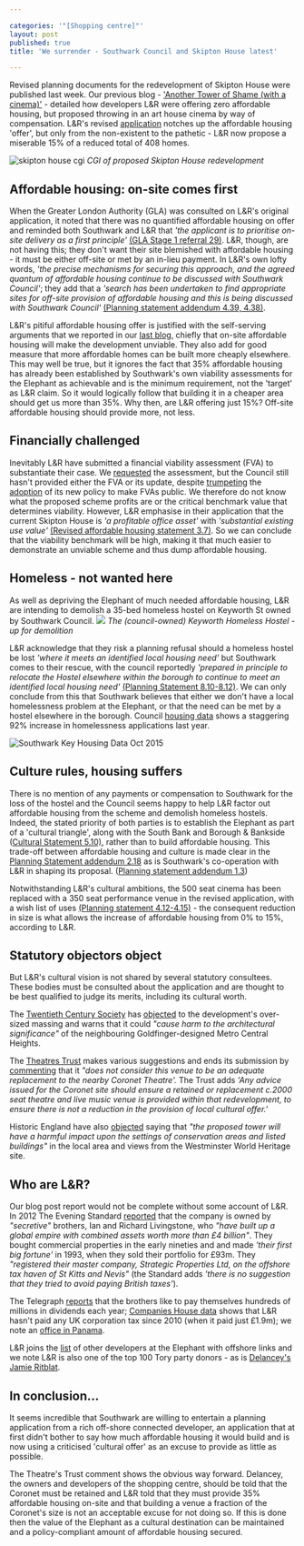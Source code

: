 ```yaml
---

categories: '"[Shopping centre]"'
layout: post
published: true
title: 'We surrender - Southwark Council and Skipton House latest'

---
```

Revised planning documents for the redevelopment of Skipton House were published last week.  Our previous blog - ['Another Tower of Shame (with a cinema)'](http://35percent.org/2016-04-05-another-tower-of-shame-%28with-a-cinema%29/) -  detailed how developers L&R were offering zero affordable housing, but proposed throwing in an art house cinema by way of compensation.  L&R's revised [application](http://planbuild.southwark.gov.uk/documents/?casereference=15/AP/5125&system=DC) notches up the affordable housing 'offer', but only from the non-existent to the pathetic - L&R now propose a miserable 15% of a reduced total of 408 homes.  

![skipton house cgi](http://35percent.org/img/skiptonhouse.png)
*CGI of proposed Skipton House redevelopment*

## Affordable housing: on-site comes first
When the Greater London Authority (GLA) was consulted on L&R's original application, it noted that there was no quantified affordable housing on offer and reminded both Southwark and L&R that *'the applicant is to prioritise on-site delivery as a first principle'* [(GLA Stage 1 referral 29)](http://planbuild.southwark.gov.uk/documents/?GetDocument=%7B%7B%7B!kGxmoZgYgJk1gwYTnclyYQ==!%7D%7D%7D).  L&R, though, are not having this; they don't want their site blemished with affordable housing - it must be either off-site or met by an in-lieu payment.  In L&R's own  lofty words, *'the precise mechanisms for securing this approach, and the agreed quantum of affordable housing continue to be discussed with Southwark Council'*; they add that a  *'search has been undertaken to find appropriate sites for off-site provision of affordable housing and this is being discussed with Southwark Council'* [(Planning statement addendum 4.39, 4.38)](http://planbuild.southwark.gov.uk/documents/?GetDocument=%7B%7B%7B!aD1mAdR0/EPvGtX4ZbkrRQ==!%7D%7D%7D).

L&R's pitiful affordable housing offer is justified with the self-serving arguments that we reported in our [last blog](http://35percent.org/2016-04-05-another-tower-of-shame-%28with-a-cinema%29/), chiefly that on-site affordable housing will make the development unviable.  They also add for good measure that more affordable homes can be built more cheaply elsewhere.  This may well be true, but it ignores the fact that 35% affordable housing has already been established by Southwark's own viability assessments for the Elephant as achievable and is the minimum requirement, not the 'target' as L&R claim. So it would logically follow that building it in a cheaper area should get us more than 35%.  Why then, are L&R offering just 15%?  Off-site affordable housing should provide more, not less.

## Financially challenged
Inevitably L&R have submitted a financial viability assessment (FVA) to substantiate their case. We [requested](http://crappistmartin.github.io/images/skiptonhouse_objection.pdf) the assessment,  but the Council still hasn't provided either the FVA or its update, despite [trumpeting](http://www.southwarknews.co.uk/news/closed-door-developer-deals-to-go-public/) the [adoption](http://www.southwark.gov.uk/info/200151/supplementary_planning_documents_and_guidance/3914/draft_development_viability_spd) of its new policy to make FVAs public.  We therefore do not know what the proposed scheme profits are or the critical benchmark value that determines viability. However, L&R emphasise in their application that the current  Skipton House is *'a profitable office asset'* with *'substantial existing use value'* [(Revised affordable housing statement 3.7)](http://planbuild.southwark.gov.uk/documents/?GetDocument=%7B%7B%7B!WkLwEIO15MGZYh0JyBNStw==!%7D%7D%7D). So we can conclude that the viability benchmark will be high, making it that much easier to demonstrate an unviable scheme and thus dump affordable housing.

## Homeless - not wanted here
As well as depriving the Elephant of much needed affordable housing, L&R are intending to demolish a 35-bed homeless hostel on Keyworth St owned by Southwark Council. 
![](http://35percent.org/img/keyworthhostel.png)
*The (council-owned) Keyworth Homeless Hostel -  up for demolition*

L&R acknowledge that they risk a planning refusal should a homeless hostel be lost *'where it meets an identified local housing need'* but  Southwark comes to their rescue, with the council reportedly *'prepared in principle to relocate the Hostel elsewhere within the borough to continue to meet an identified local housing need'*  [(Planning Statement 8.10-8.12)](http://planbuild.southwark.gov.uk/documents/?GetDocument=%7B%7B%7B!rD%2bXXQJ%2bzV9QuBQgqt9pRw==!%7D%7D%7D).
We can only conclude from this that Southwark believes that either we don't have a local homelessness problem at the Elephant, or that the need can be met by a hostel elsewhere in the borough.  Council  [housing data](http://www.southwark.gov.uk/download/downloads/id/13158/southwark_key_housing_data_october_2015) shows a staggering 92% increase in homelessness applications last year.

![Southwark Key Housing Data Oct 2015](http://35percent.org/img/homelessness.png)

## Culture rules, housing suffers
There is no mention of any payments or compensation to Southwark for the loss of the hostel and the Council seems happy to help L&R factor out affordable housing from the scheme and demolish homeless hostels. Indeed, the stated priority of both parties is to establish the Elephant as part of a 'cultural triangle', along with the South Bank and Borough & Bankside ([Cultural Statement  5.10)](http://planbuild.southwark.gov.uk/documents/?GetDocument=%7B%7B%7B!tlXP9gUbh1OWbngjrxPHzg==!%7D%7D%7D), rather than to build affordable housing. This trade-off between affordable housing and culture is made  clear in the [Planning Statement addendum 2.18](http://planbuild.southwark.gov.uk/documents/?GetDocument=%7B%7B%7B!aD1mAdR0/EPvGtX4ZbkrRQ==!%7D%7D%7D) as is  Southwark's co-operation with L&R in shaping  its proposal. ([Planning statement addendum 1.3](http://planbuild.southwark.gov.uk/documents/?GetDocument=%7B%7B%7B!aD1mAdR0/EPvGtX4ZbkrRQ==!%7D%7D%7D)) 

Notwithstanding L&R's cultural ambitions, the 500 seat cinema has been replaced with a 350 seat performance venue in the revised application, with a wish list of uses [(Planning statement 4.12-4.15)](%28http://planbuild.southwark.gov.uk/documents/?GetDocument=%7B%7B%7B!aD1mAdR0/EPvGtX4ZbkrRQ==!%7D%7D%7D%29) - the consequent reduction in size is what allows the increase of affordable housing from 0% to 15%, according to L&R.

## Statutory objectors object
But L&R's cultural vision is not shared by several statutory consultees.  These bodies must be consulted about the application and are thought to be best qualified to judge its merits, including its cultural worth.

The [Twentieth Century Society](http://www.c20society.org.uk/) has [objected](http://planbuild.southwark.gov.uk/documents/?GetDocument=%7b%7b%7b!esaPO98sP2f1NiF5lFzN5Q%3d%3d!%7d%7d%7d) to the development's over-sized massing and warns that it could _"cause harm to the architectural significance"_ of the neighbouring Goldfinger-designed Metro Central Heights.  

The [Theatres Trust](http://www.theatrestrust.org.uk/) makes various suggestions and ends its submission by [commenting](http://planbuild.southwark.gov.uk/documents/?GetDocument=%7b%7b%7b!sFpO0ujuTlqkmzUkZsgKIA%3d%3d!%7d%7d%7d) that it *"does not consider this venue to be an adequate replacement to the nearby Coronet Theatre'.*   The Trust adds *'Any advice issued for the Coronet site should ensure a retained or replacement c.2000 seat theatre and live music venue is provided within that redevelopment, to ensure there is not a reduction in the provision of local cultural offer.'*

Historic England have also [objected](http://planbuild.southwark.gov.uk/documents/?GetDocument=%7b%7b%7b!D6dFghnKjdlivVL5TYwULQ%3d%3d!%7d%7d%7d) saying that _"the proposed tower will have a harmful impact upon the settings of conservation areas and listed buildings"_ in the local area and views from the Westminster World Heritage site.

## Who are L&R?
Our blog post  report would not be complete without some account of L&R.
In 2012 The Evening Standard [reported](http://www.standard.co.uk/news/london/london-brothers-behind-a-4-billion-secret-empire-7600590.html)   that the company is owned by _"secretive"_ brothers, Ian and Richard Livingstone, who _"have built up a global empire with combined assets worth more than £4 billion"_.  They bought commercial properties in the early nineties and and made *'their first big fortune'* in 1993, when they sold their portfolio for £93m.  They  _"registered their master company, Strategic Properties Ltd, on the offshore tax haven of St Kitts and Nevis"_ (the Standard adds *'there is no suggestion that they tried to avoid paying British taxes'*).   

The Telegraph [reports](http://www.telegraph.co.uk/finance/newsbysector/constructionandproperty/9644289/Ian-and-Richard-Livingstone-pay-themselves-124m-dividend.html) that the brothers like to pay themselves hundreds of millions in dividends each year;  [Companies House data](https://beta.companieshouse.gov.uk/company/02909660/filing-history) shows that L&R hasn't paid any UK corporation tax since 2010 (when it paid just £1.9m); we note an  [office in Panama](http://lrp.co.uk/contact/).

L&R joins the [list](http://35percent.org/2014-05-05-manx-connections-the-off-shore-home-of-the-elephants-developers/) of other developers at the Elephant with offshore links and we note L&R is also one of the top 100 Tory party donors - as is [Delancey's Jamie Ritblat](http://crappistmartin.github.io/images/PrivateEyeNo1311.pdf).

## In conclusion...
It seems incredible that Southwark are willing to entertain a planning  application from a rich off-shore connected developer, an application that at first didn't bother to say how much affordable housing it would build and is now using a criticised 'cultural offer' as an excuse to provide as little as possible. 

The Theatre's Trust comment shows the obvious way forward. Delancey, the owners and developers of the shopping centre, should be told that the Coronet must be retained and L&R told that they must provide 35% affordable housing on-site and that building a venue a fraction of the Coronet's size is not an acceptable excuse for not doing so. If this is done then the value of the Elephant as a cultural destination can  be maintained and a policy-compliant amount of affordable housing secured.

<meta name="twitter:card" content="summary" />
<meta name="twitter:title" content="Skipton House latest" />
<meta name="twitter:description" content="'We surrender'- Southwark Council and Skipton House tower of shame latest" />
<meta name="twitter:image" content="http://35percent.org/img/skiptonhouse.png" />
















